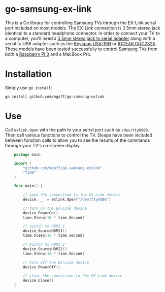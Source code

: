 # go-samsung-ex-link
This is a Go library for controlling Samsung TVs through the EX-Link serial port included on most models. The EX-Link connection is 3.5mm stereo jack identical to a standard headphone connector. In order to connect your TV to a computer, you'll need a [3.5mm stereo jack to serial adapter](http://amzn.to/2kbBTj5) along with a serial to USB adapter such as the [Keyspan USA-19H](http://amzn.to/2kqXvGI) or [IOGEAR GUC232A](http://amzn.to/2kCpGVB). These models have been tested successfully to control Samsung TVs from both a [Raspberry Pi 3](http://amzn.to/2l6O66m) and a MacBook Pro.

Installation
============

Simply use `go install`:

    go install github.com/mgoff/go-samsung-exlink

Use
===

Call `exlink.Open` with the path to your serial port such as `/dev/ttyUSB0`. Then call various functions to control the TV. Sleeps have been included between function calls to allow you to see the results of the commands through your TV's on-screen display.

````go
	package main

	import (
		"github.com/mgoff/go-samsung-exlink"
		"time"
	)

	func main() {

		// open the connection to the EX-Link device
		device, _ := exlink.Open("/dev/ttyUSB0")

		// turn on the EX-Link device
		device.PowerOn()
		time.Sleep(10 * time.Second)

		// switch to HDMI 1
		device.SourceHDMI1()
		time.Sleep(10 * time.Second)

		// switch to HDMI 2
		device.SourceHDMI2()
		time.Sleep(10 * time.Second)

		// turn off the EX-Link device
		device.PowerOff()

		// close the connection to the EX-Link device
		device.Close()
	}
````
